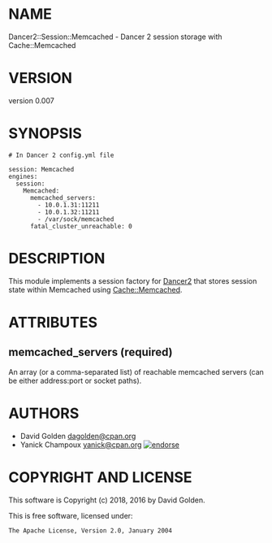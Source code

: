 # NAME

Dancer2::Session::Memcached - Dancer 2 session storage with Cache::Memcached

# VERSION

version 0.007

# SYNOPSIS

```
# In Dancer 2 config.yml file

session: Memcached
engines:
  session:
    Memcached:
      memcached_servers: 
        - 10.0.1.31:11211
        - 10.0.1.32:11211
        - /var/sock/memcached
      fatal_cluster_unreachable: 0
```

# DESCRIPTION

This module implements a session factory for [Dancer2](https://metacpan.org/pod/Dancer2) that stores session
state within Memcached using [Cache::Memcached](https://metacpan.org/pod/Cache::Memcached).

# ATTRIBUTES

## memcached\_servers (required)

An array (or a comma-separated list) of reachable memcached 
servers (can be either address:port or socket paths).

# AUTHORS

- David Golden <dagolden@cpan.org>
- Yanick Champoux <yanick@cpan.org> [![endorse](http://api.coderwall.com/yanick/endorsecount.png)](http://coderwall.com/yanick)

# COPYRIGHT AND LICENSE

This software is Copyright (c) 2018, 2016 by David Golden.

This is free software, licensed under:

```
The Apache License, Version 2.0, January 2004
```
